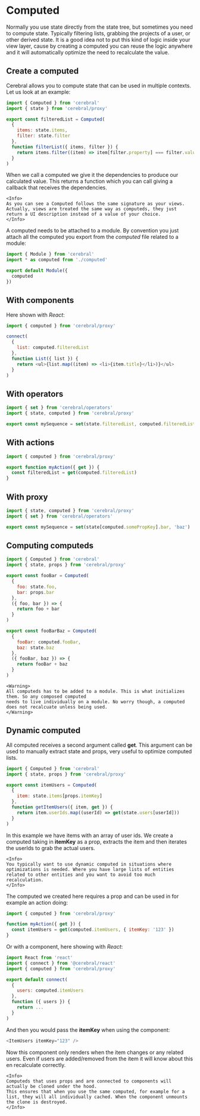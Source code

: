 # Computed

Normally you use state directly from the state tree, but sometimes you need to compute state. Typically filtering lists, grabbing the projects of a user, or other derived state. It is a good idea not to put this kind of logic inside your view layer, cause by creating a computed you can reuse the logic anywhere and it will automatically optimize the need to recalculate the value.

## Create a computed

Cerebral allows you to compute state that can be used in multiple contexts. Let us look at an example:

```js
import { Computed } from 'cerebral'
import { state } from 'cerebral/proxy'

export const filteredList = Computed(
  {
    items: state.items,
    filter: state.filter
  },
  function filterList({ items, filter }) {
    return items.filter((item) => item[filter.property] === filter.value)
  }
)
```

When we call a computed we give it the dependencies to produce our calculated value. This returns a function which you can call giving a callback that receives the dependencies.

```marksy
<Info>
As you can see a Computed follows the same signature as your views. Actually, views are treated the same way as computeds, they just return a UI description instead of a value of your choice.
</Info>
```

A computed needs to be attached to a module. By convention you just attach all the computed you export from the _computed_ file related to a module:

```js
import { Module } from 'cerebral'
import * as computed from './computed'

export default Module({
  computed
})
```

## With components

Here shown with _React_:

```js
import { computed } from 'cerebral/proxy'

connect(
  {
    list: computed.filteredList
  },
  function List({ list }) {
    return <ul>{list.map((item) => <li>{item.title}</li>)}</ul>
  }
)
```

## With operators

```js
import { set } from 'cerebral/operators'
import { state, computed } from 'cerebral/proxy'

export const mySequence = set(state.filteredList, computed.filteredList)
```

## With actions

```js
import { computed } from 'cerebral/proxy'

export function myAction({ get }) {
  const filteredList = get(computed.filteredList)
}
```

## With proxy

```js
import { state, computed } from 'cerebral/proxy'
import { set } from 'cerebral/operators'

export const mySequence = set(state[computed.somePropKey].bar, 'baz')
```

## Computing computeds

```js
import { Computed } from 'cerebral'
import { state, props } from 'cerebral/proxy'

export const fooBar = Computed(
  {
    foo: state.foo,
    bar: props.bar
  },
  ({ foo, bar }) => {
    return foo + bar
  }
)

export const fooBarBaz = Computed(
  {
    fooBar: computed.fooBar,
    baz: state.baz
  },
  ({ fooBar, baz }) => {
    return fooBar + baz
  }
)
```

```marksy
<Warning>
All computeds has to be added to a module. This is what initializes them. So any composed computed
needs to live individually on a module. No worry though, a computed does not recalcuate unless being used.
</Warning>
```

## Dynamic computed

All computed receives a second argument called **get**. This argument can be used to manually extract state and props, very useful to optimize computed lists.

```js
import { Computed } from 'cerebral'
import { state, props } from 'cerebral/proxy'

export const itemUsers = Computed(
  {
    item: state.items[props.itemKey]
  },
  function getItemUsers({ item, get }) {
    return item.userIds.map((userId) => get(state.users[userId]))
  }
)
```

In this example we have items with an array of user ids. We create a computed taking in **itemKey** as a prop, extracts the item and then iterates the userIds to grab the actual users.

```marksy
<Info>
You typically want to use dynamic computed in situations where optimizations is needed. Where you have large lists of entities related to other entities and you want to avoid too much recalculation.
</Info>
```

The computed we created here requires a prop and can be used in for example an action doing:

```js
import { computed } from 'cerebral/proxy'

function myAction({ get }) {
  const itemUsers = get(computed.itemUsers, { itemKey: '123' })
}
```

Or with a component, here showing with _React_:

```js
import React from 'react'
import { connect } from '@cerebral/react'
import { computed } from 'cerebral/proxy'

export default connect(
  {
    users: computed.itemUsers
  },
  function ({ users }) {
    return ...
  }
)
```

And then you would pass the **itemKey** when using the component:

```js
<ItemUsers itemKey="123" />
```

Now this component only renders when the item changes or any related users. Even if users are added/removed from the item it will know about this en recalculate correctly.

```marksy
<Info>
Computeds that uses props and are connected to components will actually be cloned under the hood.
This ensures that when you use the same computed, for example for a list, they will all individually cached. When the component unmounts the clone is destroyed.
</Info>
```
